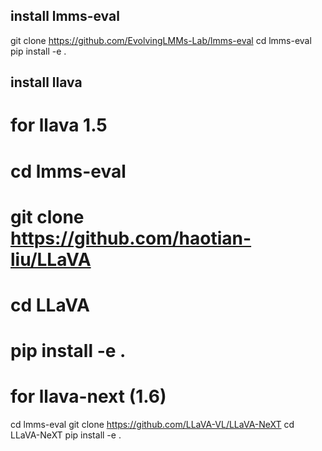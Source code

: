 ## install lmms-eval
git clone https://github.com/EvolvingLMMs-Lab/lmms-eval
cd lmms-eval
pip install -e .

## install llava
# for llava 1.5
# cd lmms-eval
# git clone https://github.com/haotian-liu/LLaVA
# cd LLaVA
# pip install -e .

# for llava-next (1.6)
cd lmms-eval
git clone https://github.com/LLaVA-VL/LLaVA-NeXT
cd LLaVA-NeXT
pip install -e .
